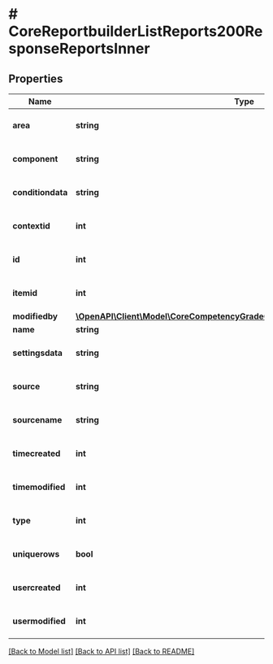 # # CoreReportbuilderListReports200ResponseReportsInner

## Properties

Name | Type | Description | Notes
------------ | ------------- | ------------- | -------------
**area** | **string** | area | [optional] [default to '']
**component** | **string** | component | [optional] [default to '']
**conditiondata** | **string** | conditiondata | [optional] [default to 'null']
**contextid** | **int** | contextid | [optional] [default to {}]
**id** | **int** | id | [optional] [default to 0]
**itemid** | **int** | itemid | [optional] [default to 0]
**modifiedby** | [**\OpenAPI\Client\Model\CoreCompetencyGradeCompetency200ResponseActionuser**](CoreCompetencyGradeCompetency200ResponseActionuser.md) |  | [optional]
**name** | **string** | name | [optional]
**settingsdata** | **string** | settingsdata | [optional] [default to 'null']
**source** | **string** | source | [optional] [default to 'null']
**sourcename** | **string** | sourcename | [optional] [default to 'null']
**timecreated** | **int** | timecreated | [optional] [default to 0]
**timemodified** | **int** | timemodified | [optional] [default to 0]
**type** | **int** | type | [optional] [default to null]
**uniquerows** | **bool** | uniquerows | [optional] [default to false]
**usercreated** | **int** | usercreated | [optional] [default to {}]
**usermodified** | **int** | usermodified | [optional] [default to 0]

[[Back to Model list]](../../README.md#models) [[Back to API list]](../../README.md#endpoints) [[Back to README]](../../README.md)

